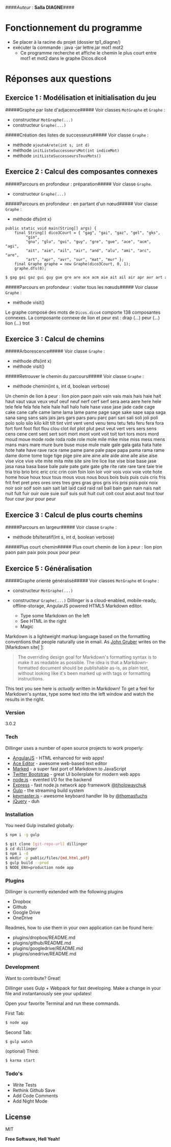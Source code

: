 ####*Auteur* : **Salla DIAGNE**####

# Fonctionnement du programme
* Se placer à la racine du projet (dossier tp1_diagne/)
* exécuter la commande : java -jar lettre.jar mot1 mot2
    * Ce programme recherche et affiche le chemin le plus court entre mot1 et mot2 dans le graphe Dicos.dico4

# Réponses aux questions

## Exercice 1 : Modélisation et initialisation du jeu

#####Graphe par liste d'adjacence#####
Voir classes `MotGraphe` et `Graphe` :
* constructeur `MotGraphe(...)`
* constructeur `Graphe(...)`

#####Création des listes de successeurs#####
Voir classe `Graphe` :
* méthode `ajouteArete(int s, int d)`
* méthode `initListeSuccesseursMot(int indiceMot)`
* méthode `initListeSuccesseursTousMots()`

## Exercice 2 : Calcul des composantes connexes

#####Parcours en profondeur : préparation#####
Voir classe `Graphe`.
* constructeur `Graphe(...)`

#####Parcours en profondeur : en partant d'un nœud#####
Voir classe `Graphe` :
* méthode dfs(int x)

```
public static void main(String[] args) {
    final String[] dico3Court = { "gag", "gai", "gaz", "gel", "gks",
		 "gin",
		 "gnu", "glu", "gui", "guy", "gre", "gue", "ace", "acm", "agi",
		 "ait", "aie", "ail", "air", "and", "alu", "ami", "arc", "are",
		 "art", "apr", "avr", "sur", "mat", "mur" };
	final Graphe graphe = new Graphe(dico3Court, 0, 1);
	graphe.dfs(0);
```

```sh
$ gag gai gaz gui guy gue gre are ace acm aie ait ail air apr avr art arc 
```

#####Parcours en profondeur : visiter tous les nœuds#####
Voir classe `Graphe` :
* méthode visit()

Le graphe composé des mots de `Dicos.dico4` comporte 138 composantes connexes. La composante connexe de lion et peur est : drap (...) peur (...) lion (...) trot

## Exercice 3 : Calcul de chemins

#####Arborescence#####
Voir classe `Graphe` :
* méthode dfs(int x)
* méthode visit()

#####Retrouver le chemin du parcours#####
Voir classe `Graphe` :
* méthode chemin(int s, int d, boolean verbose)

Un chemin de lion à peur :
lion pion paon pain vain vais mais hais haie hait haut vaut vaux veux veuf oeuf neuf nerf cerf serf sera aera aere here hele tele fele fela fele hele hale hall halo hale hase vase jase jade cade cage cake cane cafe came lame lama lame pame page sage sake sape sapa saga sana sang sans sais jais jars gars pars paru parc pari sari sali soli joli poli polo solo silo kilo kilt tilt tint vint vent vend venu tenu tetu fetu feru fera fora fort font foot flot flou clou clot ilot plot plut peut veut vert vers sers sens cens cene cent sent sert sort mort mont vont voit toit tort tors mors mord moud moue mode rode roda rode role mole mile mike mise miss mess mens mans mars mare mure bure buse muse mule male gale gala gata hata hate hote hate have rave race rame pame pane pale pape papa pama rama rame dame dome tome toge tige pige pire aire aine aile aide aine aile aise aise vise vice vive vite mite mita mite site sire lire lice lise vise bise base jase jasa nasa basa base bale pale pate gate gate gite rite rate rare tare taie trie tria trio brio bric eric cric crin coin foin loin loir voir vois voix voie vote hote home houe houx toux tous mous vous nous bous bois buis puis cuis cris fris frit fret pret pres ores ores tres gres gras gros gris iris pris pois poix noix noir soir soif soin sain sait lait laid caid raid rail bail bain gain nain nais nait nuit fuit fuir ouir ouie suie suif suis suit huit cuit coit cout aout aout tout tour four cour jour pour peur

## Exercice 3 : Calcul de plus courts chemins

#####Parcours en largeur#####
Voir classe `Graphe` :
* méthode bfsIteratif(int s, int d, boolean verbose)

#####Plus court chemin#####
Plus court chemin de lion à peur :
lion pion paon pain paix poix poux pour peur

## Exercice 5 : Généralisation

#####Graphe orienté généralisé#####
Voir classes `MotGraphe` et `Graphe` :
* constructeur `MotGraphe(...)`
* constructeur `Graphe(...)`
Dillinger is a cloud-enabled, mobile-ready, offline-storage, AngularJS powered HTML5 Markdown editor.

  - Type some Markdown on the left
  - See HTML in the right
  - Magic

Markdown is a lightweight markup language based on the formatting conventions that people naturally use in email.  As [John Gruber] writes on the [Markdown site] [1]:

> The overriding design goal for Markdown's
> formatting syntax is to make it as readable
> as possible. The idea is that a
> Markdown-formatted document should be
> publishable as-is, as plain text, without
> looking like it's been marked up with tags
> or formatting instructions.

This text you see here is *actually* written in Markdown! To get a feel for Markdown's syntax, type some text into the left window and watch the results in the right.

### Version
3.0.2

### Tech

Dillinger uses a number of open source projects to work properly:

* [AngularJS] - HTML enhanced for web apps!
* [Ace Editor] - awesome web-based text editor
* [Marked] - a super fast port of Markdown to JavaScript
* [Twitter Bootstrap] - great UI boilerplate for modern web apps
* [node.js] - evented I/O for the backend
* [Express] - fast node.js network app framework [@tjholowaychuk]
* [Gulp] - the streaming build system
* [keymaster.js] - awesome keyboard handler lib by [@thomasfuchs]
* [jQuery] - duh

### Installation

You need Gulp installed globally:

```sh
$ npm i -g gulp
```

```sh
$ git clone [git-repo-url] dillinger
$ cd dillinger
$ npm i -d
$ mkdir -p public/files/{md,html,pdf}
$ gulp build --prod
$ NODE_ENV=production node app
```

### Plugins

Dillinger is currently extended with the following plugins

* Dropbox
* Github
* Google Drive
* OneDrive

Readmes, how to use them in your own application can be found here:

* plugins/dropbox/README.md
* plugins/github/README.md
* plugins/googledrive/README.md
* plugins/onedrive/README.md

### Development

Want to contribute? Great!

Dillinger uses Gulp + Webpack for fast developing.
Make a change in your file and instantanously see your updates!

Open your favorite Terminal and run these commands.

First Tab:
```sh
$ node app
```

Second Tab:
```sh
$ gulp watch
```

(optional) Third:
```sh
$ karma start
```

### Todo's

 - Write Tests
 - Rethink Github Save
 - Add Code Comments
 - Add Night Mode

License
----

MIT


**Free Software, Hell Yeah!**

[john gruber]:http://daringfireball.net/
[@thomasfuchs]:http://twitter.com/thomasfuchs
[1]:http://daringfireball.net/projects/markdown/
[marked]:https://github.com/chjj/marked
[Ace Editor]:http://ace.ajax.org
[node.js]:http://nodejs.org
[Twitter Bootstrap]:http://twitter.github.com/bootstrap/
[keymaster.js]:https://github.com/madrobby/keymaster
[jQuery]:http://jquery.com
[@tjholowaychuk]:http://twitter.com/tjholowaychuk
[express]:http://expressjs.com
[AngularJS]:http://angularjs.org
[Gulp]:http://gulpjs.com
